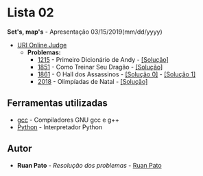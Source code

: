 # Lista 02

**Set's, map's** - Apresentação 03/15/2019(mm/dd/yyyy)
* [URI Online Judge](https://www.urionlinejudge.com.br)
  * **Problemas:**
    * [1215](https://www.urionlinejudge.com.br/judge/pt/problems/view/1215) - Primeiro Dicionário de Andy - [[Solução]](https://github.com/ruanpato/gex634/blob/master/2Lista/1215uri.cpp)
    * [1851](https://www.urionlinejudge.com.br/judge/pt/problems/view/1851) - Como Treinar Seu Dragão - [[Solução]](https://github.com/ruanpato/gex634/blob/master/2Lista/1851uri.cpp)
    * [1861](https://www.urionlinejudge.com.br/judge/pt/problems/view/1861) - O Hall dos Assassinos - [[Solução 0]](https://github.com/ruanpato/gex634/blob/master/2Lista/1861uri.cpp) - [[Solução 1]](https://github.com/ruanpato/gex634/blob/master/2Lista/1861.cpp)
    * [2018](https://www.urionlinejudge.com.br/judge/pt/problems/view/2018) - Olimpíadas de Natal - [[Solução]](https://github.com/ruanpato/gex634/blob/master/2Lista/2018uri.py)
    
## Ferramentas utilizadas

* [gcc](https://gcc.gnu.org/) - Compiladores GNU gcc e g++ 
* [Python](https://www.python.org/) - Interpretador Python

## Autor

* **Ruan Pato** - *Resolução dos problemas* - [Ruan Pato](https://github.com/ruanpato)